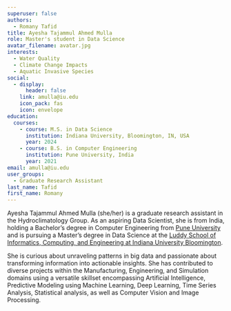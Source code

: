 ```yaml
---
superuser: false
authors:
  - Romany Tafid
title: Ayesha Tajammul Ahmed Mulla
role: Master's student in Data Science
avatar_filename: avatar.jpg
interests:
  - Water Quality
  - Climate Change Impacts
  - Aquatic Invasive Species
social:
  - display:
      header: false
    link: amulla@iu.edu
    icon_pack: fas
    icon: envelope
education:
  courses:
    - course: M.S. in Data Science
      institution: Indiana University, Bloomington, IN, USA
      year: 2024
    - course: B.S. in Computer Engineering
      institution: Pune University, India
      year: 2021
email: amulla@iu.edu
user_groups:
  - Graduate Research Assistant
last_name: Tafid
first_name: Romany
---
```

Ayesha Tajammul Ahmed Mulla (she/her) is a graduate research assistant in the Hydroclimatology Group. As an aspiring Data Scientist, she is from India, holding a Bachelor’s degree in Computer Engineering from [Pune University](http://www.unipune.ac.in/) and is pursuing a Master’s degree in Data Science at the [Luddy School of Informatics, Computing, and Engineering at Indiana University Bloomington](https://luddy.indiana.edu/). 

She is curious about unraveling patterns in big data and passionate about transforming information into actionable insights. She has contributed to diverse projects within the Manufacturing, Engineering, and Simulation domains using a versatile skillset encompassing Artificial Intelligence, Predictive Modeling using Machine Learning, Deep Learning, Time Series Analysis, Statistical analysis, as well as Computer Vision and Image Processing.